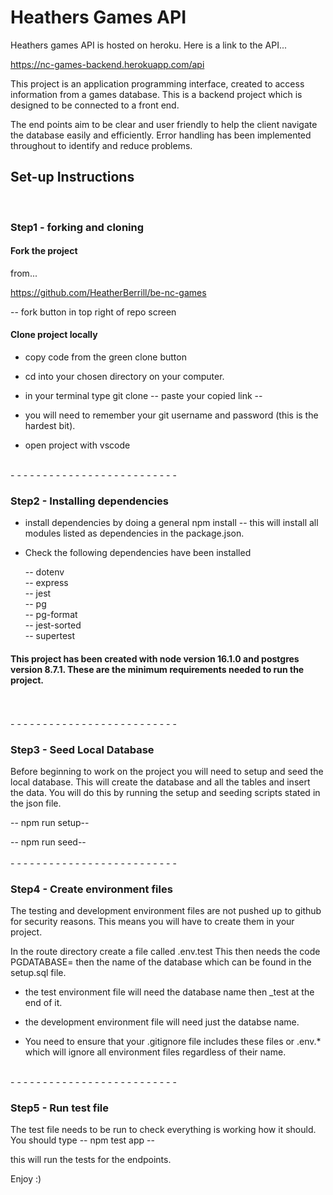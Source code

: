 <h1> Heathers Games API </h1>

Heathers games API is hosted on heroku. Here is a link to the API...

https://nc-games-backend.herokuapp.com/api

This project is an application programming interface, created to access information from a games database. This is a backend project which is designed to be connected to a front end.

The end points aim to be clear and user friendly to help the client navigate the database easily and efficiently. Error handling has been implemented throughout to identify and reduce problems. <br>

<h2> Set-up Instructions </h2> <br>

<h3> Step1 - forking and cloning</h3>

<h4> Fork the project </h4>

from...

https://github.com/HeatherBerrill/be-nc-games

-- fork button in top right of repo screen

<h4> Clone project locally </h4>

- copy code from the green clone button

- cd into your chosen directory on your computer.

- in your terminal type git clone -- paste your copied link --

- you will need to remember your git username and password (this is the hardest bit).

- open project with vscode

<br> - - - - - - - - - - - - - - - - - - - - - - - - - - <br>

<h3> Step2 - Installing dependencies </h3>

- install dependencies by doing a general npm install
  -- this will install all modules listed as dependencies in the package.json.
- Check the following dependencies have been installed <br>

  -- dotenv <br>
  -- express <br>
  -- jest <br>
  -- pg <br>
  -- pg-format <br>
  -- jest-sorted <br>
  -- supertest <br>

<h4> This project has been created with node version 16.1.0 and postgres version 8.7.1. These are the minimum requirements needed to run the project. </h4> <br>
<br> - - - - - - - - - - - - - - - - - - - - - - - - - - <br>
<h3> Step3 - Seed Local Database </h3>

Before beginning to work on the project you will need to setup and seed the local database. This will create the database and all the tables and insert the data. You will do this by running the setup and seeding scripts stated in the json file. <br>

-- npm run setup--<br>

-- npm run seed-- <br>
<br> - - - - - - - - - - - - - - - - - - - - - - - - - - <br>

<h3> Step4 - Create environment files </h3>

The testing and development environment files are not pushed up to github for security reasons. This means you will have to create them in your project.

In the route directory create a file called .env.test This then needs the code PGDATABASE= then the name of the database which can be found in the setup.sql file.

- the test environment file will need the database name then \_test at the end of it.

* the development environment file will need just the databse name.

* You need to ensure that your .gitignore file includes these files or .env.\* which will ignore all environment files regardless of their name.

<br> - - - - - - - - - - - - - - - - - - - - - - - - - - <br>

<h3> Step5 - Run test file </h3>

The test file needs to be run to check everything is working how it should. You should type
-- npm test app --

this will run the tests for the endpoints.

Enjoy :)
